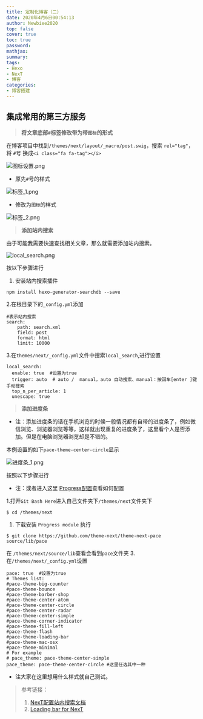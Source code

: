 ```yaml
---
title: 定制化博客（二）
date: 2020年4月6日00:54:13
author: Newbiee2020
top: false
cover: true
toc: true
password: 
mathjax: 
summary: 
tags:
- Hexo
- NexT
- 博客
categories:
- 博客搭建
---
```

## 集成常用的第三方服务

> **将文章底部`#`标签修改带为带`图标`的形式**

在博客项目中找到`/themes/next/layout/_macro/post.swig`，搜索 `rel="tag"`，将 `#`号 换成`<i class="fa fa-tag"></i>`

![图标设置.png](https://segmentfault.com/img/remote/1460000016527312)

- 原先`#`号的样式

![标签_1.png](https://segmentfault.com/img/remote/1460000016527313)

- 修改为`图标`的样式

![标签_2.png](https://segmentfault.com/img/remote/1460000016527314)

> **添加站内搜索**

由于可能我需要快速查找相关文章，那么就需要添加站内搜索。

![local_search.png](https://segmentfault.com/img/remote/1460000016527321)

按以下步骤进行

1. 安装站内搜索插件

```
npm install hexo-generator-searchdb --save
```

2.在根目录下的`_config.yml`添加

```
#表示站内搜索
search:  
    path: search.xml
    field: post
    format: html
    limit: 10000
```

3.在`themes/next/_config.yml`文件中搜索`local_search`,进行设置

```
local_search:
  enable: true  #设置为true
  trigger: auto  # auto /  manual，auto 自动搜索、manual：按回车[enter ]键手动搜索
  top_n_per_article: 1
  unescape: true
```

> **添加进度条**

- 注：添加进度条的话在手机浏览的时候一般情况都有自带的进度条了，例如微信浏览、浏览器浏览等等，这样就出现重复的进度条了，这里看个人是否添加。但是在电脑浏览器浏览却是不错的。

本例设置的如下`pace-theme-center-circle`显示

![进度条_1.png](https://segmentfault.com/img/remote/1460000016527320)

按照以下步骤进行

- 注：或者进入这里 [Progress配置](https://github.com/theme-next/theme-next-pace)查看如何配置

1.打开`Git Bash Here`进入自己文件夹下`/themes/next`文件夹下

```
$ cd /themes/next
```

1. 下载安装 `Progress module` 执行

```
$ git clone https://github.com/theme-next/theme-next-pace source/lib/pace
```

在 `/themes/next/source/lib`查看会看到`pace`文件夹
3.在`/themes/next/_config.yml`设置

```
pace: true  #设置为true
# Themes list:
#pace-theme-big-counter
#pace-theme-bounce
#pace-theme-barber-shop
#pace-theme-center-atom
#pace-theme-center-circle
#pace-theme-center-radar
#pace-theme-center-simple
#pace-theme-corner-indicator
#pace-theme-fill-left
#pace-theme-flash
#pace-theme-loading-bar
#pace-theme-mac-osx
#pace-theme-minimal
# For example
# pace_theme: pace-theme-center-simple
pace_theme: pace-theme-center-circle #这里任选其中一种
```

- 注大家在这里想用什么样式就自己测试。



>参考链接：
>
>1. [NexT配置站内搜索文档](https://github.com/theme-next/hexo-generator-searchdb)
>2. [Loading bar for NexT](https://github.com/theme-next/theme-next-pace)